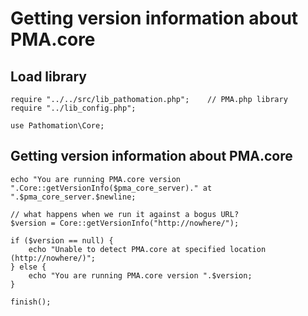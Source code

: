 # **Getting version information about PMA.core**


## Load library
```
require "../../src/lib_pathomation.php"; 	// PMA.php library
require "../lib_config.php";

use Pathomation\Core;
```


## Getting version information about PMA.core
```
echo "You are running PMA.core version ".Core::getVersionInfo($pma_core_server)." at ".$pma_core_server.$newline;

// what happens when we run it against a bogus URL?
$version = Core::getVersionInfo("http://nowhere/");

if ($version == null) {
	echo "Unable to detect PMA.core at specified location (http://nowhere/)";
} else {
	echo "You are running PMA.core version ".$version;
}

finish();
```
